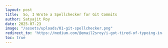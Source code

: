 ```yaml
---
layout: post
title:  So, I Wrote a Spellchecker for Git Commits
author: Satyajit Roy
date: 2025-07-23
image: "/assets/uploads/01-git-spellchecker.png"
redirect_to: 'https://medium.com/@email2sroy/i-got-tired-of-typoing-in-my-git-commits-so-i-wrote-a-spellchecker-b9a74a12e9c1'
toc: true
---
```


